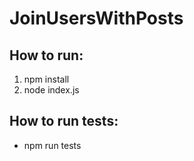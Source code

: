 # JoinUsersWithPosts

## How to run:
1) npm install
2) node index.js

## How to run tests:
  * npm run tests


